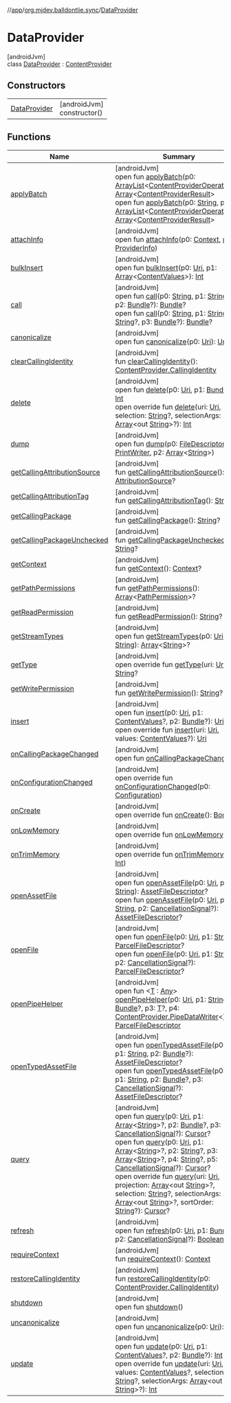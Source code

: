 //[app](../../../index.md)/[org.mjdev.balldontlie.sync](../index.md)/[DataProvider](index.md)

# DataProvider

[androidJvm]\
class [DataProvider](index.md) : [ContentProvider](https://developer.android.com/reference/kotlin/android/content/ContentProvider.html)

## Constructors

| | |
|---|---|
| [DataProvider](-data-provider.md) | [androidJvm]<br>constructor() |

## Functions

| Name | Summary |
|---|---|
| [applyBatch](index.md#-579436093%2FFunctions%2F-912451524) | [androidJvm]<br>open fun [applyBatch](index.md#-579436093%2FFunctions%2F-912451524)(p0: [ArrayList](https://developer.android.com/reference/kotlin/java/util/ArrayList.html)&lt;[ContentProviderOperation](https://developer.android.com/reference/kotlin/android/content/ContentProviderOperation.html)&gt;): [Array](https://kotlinlang.org/api/latest/jvm/stdlib/kotlin/-array/index.html)&lt;[ContentProviderResult](https://developer.android.com/reference/kotlin/android/content/ContentProviderResult.html)&gt;<br>open fun [applyBatch](index.md#-211330584%2FFunctions%2F-912451524)(p0: [String](https://kotlinlang.org/api/latest/jvm/stdlib/kotlin/-string/index.html), p1: [ArrayList](https://developer.android.com/reference/kotlin/java/util/ArrayList.html)&lt;[ContentProviderOperation](https://developer.android.com/reference/kotlin/android/content/ContentProviderOperation.html)&gt;): [Array](https://kotlinlang.org/api/latest/jvm/stdlib/kotlin/-array/index.html)&lt;[ContentProviderResult](https://developer.android.com/reference/kotlin/android/content/ContentProviderResult.html)&gt; |
| [attachInfo](index.md#1819781150%2FFunctions%2F-912451524) | [androidJvm]<br>open fun [attachInfo](index.md#1819781150%2FFunctions%2F-912451524)(p0: [Context](https://developer.android.com/reference/kotlin/android/content/Context.html), p1: [ProviderInfo](https://developer.android.com/reference/kotlin/android/content/pm/ProviderInfo.html)) |
| [bulkInsert](index.md#968421164%2FFunctions%2F-912451524) | [androidJvm]<br>open fun [bulkInsert](index.md#968421164%2FFunctions%2F-912451524)(p0: [Uri](https://developer.android.com/reference/kotlin/android/net/Uri.html), p1: [Array](https://kotlinlang.org/api/latest/jvm/stdlib/kotlin/-array/index.html)&lt;[ContentValues](https://developer.android.com/reference/kotlin/android/content/ContentValues.html)&gt;): [Int](https://kotlinlang.org/api/latest/jvm/stdlib/kotlin/-int/index.html) |
| [call](index.md#-1577313746%2FFunctions%2F-912451524) | [androidJvm]<br>open fun [call](index.md#-1577313746%2FFunctions%2F-912451524)(p0: [String](https://kotlinlang.org/api/latest/jvm/stdlib/kotlin/-string/index.html), p1: [String](https://kotlinlang.org/api/latest/jvm/stdlib/kotlin/-string/index.html)?, p2: [Bundle](https://developer.android.com/reference/kotlin/android/os/Bundle.html)?): [Bundle](https://developer.android.com/reference/kotlin/android/os/Bundle.html)?<br>open fun [call](index.md#1889531795%2FFunctions%2F-912451524)(p0: [String](https://kotlinlang.org/api/latest/jvm/stdlib/kotlin/-string/index.html), p1: [String](https://kotlinlang.org/api/latest/jvm/stdlib/kotlin/-string/index.html), p2: [String](https://kotlinlang.org/api/latest/jvm/stdlib/kotlin/-string/index.html)?, p3: [Bundle](https://developer.android.com/reference/kotlin/android/os/Bundle.html)?): [Bundle](https://developer.android.com/reference/kotlin/android/os/Bundle.html)? |
| [canonicalize](index.md#-167066941%2FFunctions%2F-912451524) | [androidJvm]<br>open fun [canonicalize](index.md#-167066941%2FFunctions%2F-912451524)(p0: [Uri](https://developer.android.com/reference/kotlin/android/net/Uri.html)): [Uri](https://developer.android.com/reference/kotlin/android/net/Uri.html)? |
| [clearCallingIdentity](index.md#1399480974%2FFunctions%2F-912451524) | [androidJvm]<br>fun [clearCallingIdentity](index.md#1399480974%2FFunctions%2F-912451524)(): [ContentProvider.CallingIdentity](https://developer.android.com/reference/kotlin/android/content/ContentProvider.CallingIdentity.html) |
| [delete](index.md#-391220161%2FFunctions%2F-912451524) | [androidJvm]<br>open fun [delete](index.md#-391220161%2FFunctions%2F-912451524)(p0: [Uri](https://developer.android.com/reference/kotlin/android/net/Uri.html), p1: [Bundle](https://developer.android.com/reference/kotlin/android/os/Bundle.html)?): [Int](https://kotlinlang.org/api/latest/jvm/stdlib/kotlin/-int/index.html)<br>open override fun [delete](delete.md)(uri: [Uri](https://developer.android.com/reference/kotlin/android/net/Uri.html), selection: [String](https://kotlinlang.org/api/latest/jvm/stdlib/kotlin/-string/index.html)?, selectionArgs: [Array](https://kotlinlang.org/api/latest/jvm/stdlib/kotlin/-array/index.html)&lt;out [String](https://kotlinlang.org/api/latest/jvm/stdlib/kotlin/-string/index.html)&gt;?): [Int](https://kotlinlang.org/api/latest/jvm/stdlib/kotlin/-int/index.html) |
| [dump](index.md#-815388228%2FFunctions%2F-912451524) | [androidJvm]<br>open fun [dump](index.md#-815388228%2FFunctions%2F-912451524)(p0: [FileDescriptor](https://developer.android.com/reference/kotlin/java/io/FileDescriptor.html), p1: [PrintWriter](https://developer.android.com/reference/kotlin/java/io/PrintWriter.html), p2: [Array](https://kotlinlang.org/api/latest/jvm/stdlib/kotlin/-array/index.html)&lt;[String](https://kotlinlang.org/api/latest/jvm/stdlib/kotlin/-string/index.html)&gt;) |
| [getCallingAttributionSource](index.md#-912193749%2FFunctions%2F-912451524) | [androidJvm]<br>fun [getCallingAttributionSource](index.md#-912193749%2FFunctions%2F-912451524)(): [AttributionSource](https://developer.android.com/reference/kotlin/android/content/AttributionSource.html)? |
| [getCallingAttributionTag](index.md#365049562%2FFunctions%2F-912451524) | [androidJvm]<br>fun [getCallingAttributionTag](index.md#365049562%2FFunctions%2F-912451524)(): [String](https://kotlinlang.org/api/latest/jvm/stdlib/kotlin/-string/index.html)? |
| [getCallingPackage](index.md#-826438689%2FFunctions%2F-912451524) | [androidJvm]<br>fun [getCallingPackage](index.md#-826438689%2FFunctions%2F-912451524)(): [String](https://kotlinlang.org/api/latest/jvm/stdlib/kotlin/-string/index.html)? |
| [getCallingPackageUnchecked](index.md#1771303629%2FFunctions%2F-912451524) | [androidJvm]<br>fun [getCallingPackageUnchecked](index.md#1771303629%2FFunctions%2F-912451524)(): [String](https://kotlinlang.org/api/latest/jvm/stdlib/kotlin/-string/index.html)? |
| [getContext](index.md#-1176919894%2FFunctions%2F-912451524) | [androidJvm]<br>fun [getContext](index.md#-1176919894%2FFunctions%2F-912451524)(): [Context](https://developer.android.com/reference/kotlin/android/content/Context.html)? |
| [getPathPermissions](index.md#-484361926%2FFunctions%2F-912451524) | [androidJvm]<br>fun [getPathPermissions](index.md#-484361926%2FFunctions%2F-912451524)(): [Array](https://kotlinlang.org/api/latest/jvm/stdlib/kotlin/-array/index.html)&lt;[PathPermission](https://developer.android.com/reference/kotlin/android/content/pm/PathPermission.html)&gt;? |
| [getReadPermission](index.md#-1549852644%2FFunctions%2F-912451524) | [androidJvm]<br>fun [getReadPermission](index.md#-1549852644%2FFunctions%2F-912451524)(): [String](https://kotlinlang.org/api/latest/jvm/stdlib/kotlin/-string/index.html)? |
| [getStreamTypes](index.md#727325547%2FFunctions%2F-912451524) | [androidJvm]<br>open fun [getStreamTypes](index.md#727325547%2FFunctions%2F-912451524)(p0: [Uri](https://developer.android.com/reference/kotlin/android/net/Uri.html), p1: [String](https://kotlinlang.org/api/latest/jvm/stdlib/kotlin/-string/index.html)): [Array](https://kotlinlang.org/api/latest/jvm/stdlib/kotlin/-array/index.html)&lt;[String](https://kotlinlang.org/api/latest/jvm/stdlib/kotlin/-string/index.html)&gt;? |
| [getType](get-type.md) | [androidJvm]<br>open override fun [getType](get-type.md)(uri: [Uri](https://developer.android.com/reference/kotlin/android/net/Uri.html)): [String](https://kotlinlang.org/api/latest/jvm/stdlib/kotlin/-string/index.html)? |
| [getWritePermission](index.md#1196057643%2FFunctions%2F-912451524) | [androidJvm]<br>fun [getWritePermission](index.md#1196057643%2FFunctions%2F-912451524)(): [String](https://kotlinlang.org/api/latest/jvm/stdlib/kotlin/-string/index.html)? |
| [insert](index.md#-111143934%2FFunctions%2F-912451524) | [androidJvm]<br>open fun [insert](index.md#-111143934%2FFunctions%2F-912451524)(p0: [Uri](https://developer.android.com/reference/kotlin/android/net/Uri.html), p1: [ContentValues](https://developer.android.com/reference/kotlin/android/content/ContentValues.html)?, p2: [Bundle](https://developer.android.com/reference/kotlin/android/os/Bundle.html)?): [Uri](https://developer.android.com/reference/kotlin/android/net/Uri.html)?<br>open override fun [insert](insert.md)(uri: [Uri](https://developer.android.com/reference/kotlin/android/net/Uri.html), values: [ContentValues](https://developer.android.com/reference/kotlin/android/content/ContentValues.html)?): [Uri](https://developer.android.com/reference/kotlin/android/net/Uri.html) |
| [onCallingPackageChanged](index.md#-196343868%2FFunctions%2F-912451524) | [androidJvm]<br>open fun [onCallingPackageChanged](index.md#-196343868%2FFunctions%2F-912451524)() |
| [onConfigurationChanged](index.md#955605224%2FFunctions%2F-912451524) | [androidJvm]<br>open override fun [onConfigurationChanged](index.md#955605224%2FFunctions%2F-912451524)(p0: [Configuration](https://developer.android.com/reference/kotlin/android/content/res/Configuration.html)) |
| [onCreate](on-create.md) | [androidJvm]<br>open override fun [onCreate](on-create.md)(): [Boolean](https://kotlinlang.org/api/latest/jvm/stdlib/kotlin/-boolean/index.html) |
| [onLowMemory](index.md#594123425%2FFunctions%2F-912451524) | [androidJvm]<br>open override fun [onLowMemory](index.md#594123425%2FFunctions%2F-912451524)() |
| [onTrimMemory](index.md#-1357851105%2FFunctions%2F-912451524) | [androidJvm]<br>open override fun [onTrimMemory](index.md#-1357851105%2FFunctions%2F-912451524)(p0: [Int](https://kotlinlang.org/api/latest/jvm/stdlib/kotlin/-int/index.html)) |
| [openAssetFile](index.md#-1270087754%2FFunctions%2F-912451524) | [androidJvm]<br>open fun [openAssetFile](index.md#-1270087754%2FFunctions%2F-912451524)(p0: [Uri](https://developer.android.com/reference/kotlin/android/net/Uri.html), p1: [String](https://kotlinlang.org/api/latest/jvm/stdlib/kotlin/-string/index.html)): [AssetFileDescriptor](https://developer.android.com/reference/kotlin/android/content/res/AssetFileDescriptor.html)?<br>open fun [openAssetFile](index.md#1807943200%2FFunctions%2F-912451524)(p0: [Uri](https://developer.android.com/reference/kotlin/android/net/Uri.html), p1: [String](https://kotlinlang.org/api/latest/jvm/stdlib/kotlin/-string/index.html), p2: [CancellationSignal](https://developer.android.com/reference/kotlin/android/os/CancellationSignal.html)?): [AssetFileDescriptor](https://developer.android.com/reference/kotlin/android/content/res/AssetFileDescriptor.html)? |
| [openFile](index.md#-2041456146%2FFunctions%2F-912451524) | [androidJvm]<br>open fun [openFile](index.md#-2041456146%2FFunctions%2F-912451524)(p0: [Uri](https://developer.android.com/reference/kotlin/android/net/Uri.html), p1: [String](https://kotlinlang.org/api/latest/jvm/stdlib/kotlin/-string/index.html)): [ParcelFileDescriptor](https://developer.android.com/reference/kotlin/android/os/ParcelFileDescriptor.html)?<br>open fun [openFile](index.md#2047861992%2FFunctions%2F-912451524)(p0: [Uri](https://developer.android.com/reference/kotlin/android/net/Uri.html), p1: [String](https://kotlinlang.org/api/latest/jvm/stdlib/kotlin/-string/index.html), p2: [CancellationSignal](https://developer.android.com/reference/kotlin/android/os/CancellationSignal.html)?): [ParcelFileDescriptor](https://developer.android.com/reference/kotlin/android/os/ParcelFileDescriptor.html)? |
| [openPipeHelper](index.md#-1948715849%2FFunctions%2F-912451524) | [androidJvm]<br>open fun &lt;[T](index.md#-1948715849%2FFunctions%2F-912451524) : [Any](https://kotlinlang.org/api/latest/jvm/stdlib/kotlin/-any/index.html)&gt; [openPipeHelper](index.md#-1948715849%2FFunctions%2F-912451524)(p0: [Uri](https://developer.android.com/reference/kotlin/android/net/Uri.html), p1: [String](https://kotlinlang.org/api/latest/jvm/stdlib/kotlin/-string/index.html), p2: [Bundle](https://developer.android.com/reference/kotlin/android/os/Bundle.html)?, p3: [T](index.md#-1948715849%2FFunctions%2F-912451524)?, p4: [ContentProvider.PipeDataWriter](https://developer.android.com/reference/kotlin/android/content/ContentProvider.PipeDataWriter.html)&lt;[T](index.md#-1948715849%2FFunctions%2F-912451524)&gt;): [ParcelFileDescriptor](https://developer.android.com/reference/kotlin/android/os/ParcelFileDescriptor.html) |
| [openTypedAssetFile](index.md#1446480217%2FFunctions%2F-912451524) | [androidJvm]<br>open fun [openTypedAssetFile](index.md#1446480217%2FFunctions%2F-912451524)(p0: [Uri](https://developer.android.com/reference/kotlin/android/net/Uri.html), p1: [String](https://kotlinlang.org/api/latest/jvm/stdlib/kotlin/-string/index.html), p2: [Bundle](https://developer.android.com/reference/kotlin/android/os/Bundle.html)?): [AssetFileDescriptor](https://developer.android.com/reference/kotlin/android/content/res/AssetFileDescriptor.html)?<br>open fun [openTypedAssetFile](index.md#-715192291%2FFunctions%2F-912451524)(p0: [Uri](https://developer.android.com/reference/kotlin/android/net/Uri.html), p1: [String](https://kotlinlang.org/api/latest/jvm/stdlib/kotlin/-string/index.html), p2: [Bundle](https://developer.android.com/reference/kotlin/android/os/Bundle.html)?, p3: [CancellationSignal](https://developer.android.com/reference/kotlin/android/os/CancellationSignal.html)?): [AssetFileDescriptor](https://developer.android.com/reference/kotlin/android/content/res/AssetFileDescriptor.html)? |
| [query](index.md#830025184%2FFunctions%2F-912451524) | [androidJvm]<br>open fun [query](index.md#830025184%2FFunctions%2F-912451524)(p0: [Uri](https://developer.android.com/reference/kotlin/android/net/Uri.html), p1: [Array](https://kotlinlang.org/api/latest/jvm/stdlib/kotlin/-array/index.html)&lt;[String](https://kotlinlang.org/api/latest/jvm/stdlib/kotlin/-string/index.html)&gt;?, p2: [Bundle](https://developer.android.com/reference/kotlin/android/os/Bundle.html)?, p3: [CancellationSignal](https://developer.android.com/reference/kotlin/android/os/CancellationSignal.html)?): [Cursor](https://developer.android.com/reference/kotlin/android/database/Cursor.html)?<br>open fun [query](index.md#-1450681441%2FFunctions%2F-912451524)(p0: [Uri](https://developer.android.com/reference/kotlin/android/net/Uri.html), p1: [Array](https://kotlinlang.org/api/latest/jvm/stdlib/kotlin/-array/index.html)&lt;[String](https://kotlinlang.org/api/latest/jvm/stdlib/kotlin/-string/index.html)&gt;?, p2: [String](https://kotlinlang.org/api/latest/jvm/stdlib/kotlin/-string/index.html)?, p3: [Array](https://kotlinlang.org/api/latest/jvm/stdlib/kotlin/-array/index.html)&lt;[String](https://kotlinlang.org/api/latest/jvm/stdlib/kotlin/-string/index.html)&gt;?, p4: [String](https://kotlinlang.org/api/latest/jvm/stdlib/kotlin/-string/index.html)?, p5: [CancellationSignal](https://developer.android.com/reference/kotlin/android/os/CancellationSignal.html)?): [Cursor](https://developer.android.com/reference/kotlin/android/database/Cursor.html)?<br>open override fun [query](query.md)(uri: [Uri](https://developer.android.com/reference/kotlin/android/net/Uri.html), projection: [Array](https://kotlinlang.org/api/latest/jvm/stdlib/kotlin/-array/index.html)&lt;out [String](https://kotlinlang.org/api/latest/jvm/stdlib/kotlin/-string/index.html)&gt;?, selection: [String](https://kotlinlang.org/api/latest/jvm/stdlib/kotlin/-string/index.html)?, selectionArgs: [Array](https://kotlinlang.org/api/latest/jvm/stdlib/kotlin/-array/index.html)&lt;out [String](https://kotlinlang.org/api/latest/jvm/stdlib/kotlin/-string/index.html)&gt;?, sortOrder: [String](https://kotlinlang.org/api/latest/jvm/stdlib/kotlin/-string/index.html)?): [Cursor](https://developer.android.com/reference/kotlin/android/database/Cursor.html)? |
| [refresh](index.md#-1477190157%2FFunctions%2F-912451524) | [androidJvm]<br>open fun [refresh](index.md#-1477190157%2FFunctions%2F-912451524)(p0: [Uri](https://developer.android.com/reference/kotlin/android/net/Uri.html), p1: [Bundle](https://developer.android.com/reference/kotlin/android/os/Bundle.html)?, p2: [CancellationSignal](https://developer.android.com/reference/kotlin/android/os/CancellationSignal.html)?): [Boolean](https://kotlinlang.org/api/latest/jvm/stdlib/kotlin/-boolean/index.html) |
| [requireContext](index.md#-1640266823%2FFunctions%2F-912451524) | [androidJvm]<br>fun [requireContext](index.md#-1640266823%2FFunctions%2F-912451524)(): [Context](https://developer.android.com/reference/kotlin/android/content/Context.html) |
| [restoreCallingIdentity](index.md#-139189815%2FFunctions%2F-912451524) | [androidJvm]<br>fun [restoreCallingIdentity](index.md#-139189815%2FFunctions%2F-912451524)(p0: [ContentProvider.CallingIdentity](https://developer.android.com/reference/kotlin/android/content/ContentProvider.CallingIdentity.html)) |
| [shutdown](index.md#643934189%2FFunctions%2F-912451524) | [androidJvm]<br>open fun [shutdown](index.md#643934189%2FFunctions%2F-912451524)() |
| [uncanonicalize](index.md#893497436%2FFunctions%2F-912451524) | [androidJvm]<br>open fun [uncanonicalize](index.md#893497436%2FFunctions%2F-912451524)(p0: [Uri](https://developer.android.com/reference/kotlin/android/net/Uri.html)): [Uri](https://developer.android.com/reference/kotlin/android/net/Uri.html)? |
| [update](index.md#1860212242%2FFunctions%2F-912451524) | [androidJvm]<br>open fun [update](index.md#1860212242%2FFunctions%2F-912451524)(p0: [Uri](https://developer.android.com/reference/kotlin/android/net/Uri.html), p1: [ContentValues](https://developer.android.com/reference/kotlin/android/content/ContentValues.html)?, p2: [Bundle](https://developer.android.com/reference/kotlin/android/os/Bundle.html)?): [Int](https://kotlinlang.org/api/latest/jvm/stdlib/kotlin/-int/index.html)<br>open override fun [update](update.md)(uri: [Uri](https://developer.android.com/reference/kotlin/android/net/Uri.html), values: [ContentValues](https://developer.android.com/reference/kotlin/android/content/ContentValues.html)?, selection: [String](https://kotlinlang.org/api/latest/jvm/stdlib/kotlin/-string/index.html)?, selectionArgs: [Array](https://kotlinlang.org/api/latest/jvm/stdlib/kotlin/-array/index.html)&lt;out [String](https://kotlinlang.org/api/latest/jvm/stdlib/kotlin/-string/index.html)&gt;?): [Int](https://kotlinlang.org/api/latest/jvm/stdlib/kotlin/-int/index.html) |
